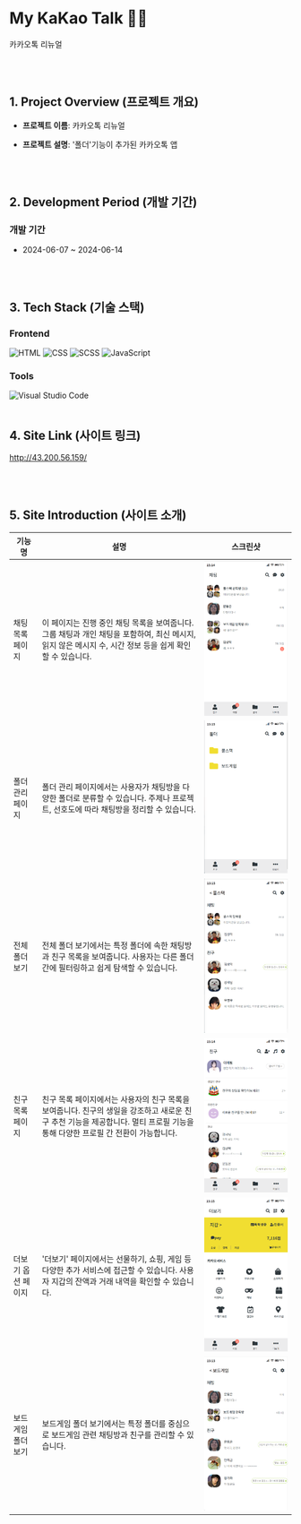 # My KaKao Talk 💬📂
카카오톡 리뉴얼 


<br><br>  


## 1. Project Overview (프로젝트 개요)  


- **프로젝트 이름**: 카카오톡 리뉴얼


- **프로젝트 설명**: '폴더'기능이 추가된 카카오톡 앱 

<br><br>  


## 2. Development Period (개발 기간)

### 개발 기간
-  2024-06-07 ~ 2024-06-14


<br><br>  


## 3. Tech Stack (기술 스택)

### Frontend
![HTML](https://img.shields.io/badge/HTML-E34F26?style=for-the-badge&logo=html5&logoColor=white)
![CSS](https://img.shields.io/badge/CSS-1572B6?style=for-the-badge&logo=css3&logoColor=white)
![SCSS](https://img.shields.io/badge/SCSS-CC6699?style=for-the-badge&logo=sass&logoColor=white)
![JavaScript](https://img.shields.io/badge/JavaScript-F7DF1E?style=for-the-badge&logo=javascript&logoColor=black)


### Tools
![Visual Studio Code](https://img.shields.io/badge/VS%20Code-007ACC?style=for-the-badge&logo=visual-studio-code&logoColor=white)
<br><br>

## 4. Site Link (사이트 링크)
http://43.200.56.159/

<br><br>


## 5. Site Introduction (사이트 소개)

| 기능 명 | 설명 | 스크린샷 |
|---------|------|-----------|
| 채팅 목록 페이지 | 이 페이지는 진행 중인 채팅 목록을 보여줍니다. 그룹 채팅과 개인 채팅을 포함하여, 최신 메시지, 읽지 않은 메시지 수, 시간 정보 등을 쉽게 확인할 수 있습니다. | ![채팅 목록](./gitimages/chat.png) |
| 폴더 관리 페이지 | 폴더 관리 페이지에서는 사용자가 채팅방을 다양한 폴더로 분류할 수 있습니다. 주제나 프로젝트, 선호도에 따라 채팅방을 정리할 수 있습니다. | ![폴더 관리](./gitimages/folder.png) |
| 전체 폴더 보기 | 전체 폴더 보기에서는 특정 폴더에 속한 채팅방과 친구 목록을 보여줍니다. 사용자는 다른 폴더 간에 필터링하고 쉽게 탐색할 수 있습니다. | ![전체 폴더](./gitimages/full_folder.png) |
| 친구 목록 페이지 | 친구 목록 페이지에서는 사용자의 친구 목록을 보여줍니다. 친구의 생일을 강조하고 새로운 친구 추천 기능을 제공합니다. 멀티 프로필 기능을 통해 다양한 프로필 간 전환이 가능합니다. | ![친구 목록](./gitimages/index.png) |
| 더보기 옵션 페이지 | '더보기' 페이지에서는 선물하기, 쇼핑, 게임 등 다양한 추가 서비스에 접근할 수 있습니다. 사용자 지갑의 잔액과 거래 내역을 확인할 수 있습니다. | ![더보기](./gitimages/more.png) |
| 보드게임 폴더 보기 | 보드게임 폴더 보기에서는 특정 폴더를 중심으로 보드게임 관련 채팅방과 친구를 관리할 수 있습니다. | ![보드게임 폴더](./gitimages/board_folder.png) |


